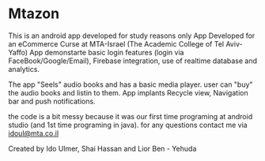 # Mtazon
This is an android app developed for study reasons only
App Developed for an eCommerce Curse at MTA-Israel (The Academic College of Tel Aviv-Yaffo)
App demonstarte basic login features (login via FaceBook/Google/Email), Firebase integration, use of realtime database and analytics.

The app "Seels" audio books and has a basic media player. user can "buy" the audio books and listin to them.
App implants Recycle view, Navigation bar and push notifications.

the code is a bit messy because it was our first time programing at android studio (and 1st time programing in java).
for any questions contact me via idoul@mta.co.il

Created by Ido Ulmer, Shai Hassan and Lior Ben - Yehuda

